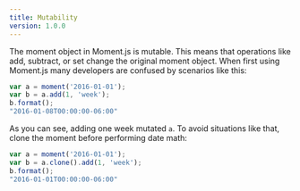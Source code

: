 ```yaml
---
title: Mutability
version: 1.0.0
---
```


The moment object in Moment.js is mutable. This means that operations like add, subtract, or set change the original moment object.
When first using Moment.js many developers are confused by scenarios like this:

```js
var a = moment('2016-01-01'); 
var b = a.add(1, 'week'); 
b.format();
"2016-01-08T00:00:00-06:00"
```

As you can see, adding one week mutated ``a``. To avoid situations like that, clone the moment before performing date math:

```js
var a = moment('2016-01-01'); 
var b = a.clone().add(1, 'week'); 
b.format();
"2016-01-01T00:00:00-06:00"
```
